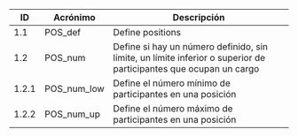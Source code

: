 | ID     | Acrónimo      | Descripción                                                                 |
|--------|---------------|-----------------------------------------------------------------------------|
| 1.1    | POS_def       | Define positions                                                            |
| 1.2    | POS_num       | Define si hay un número definido, sin límite, un límite inferior o superior de participantes que ocupan un cargo |
| 1.2.1  | POS_num_low   | Define el número mínimo de participantes en una posición                    |
| 1.2.2  | POS_num_up    | Define el número máximo de participantes en una posición                    |
